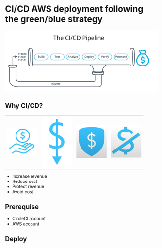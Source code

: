 # CI/CD AWS deployment following the green/blue strategy

<p align="center">
  <img src="./assets/CICD_pipeline.png" alt="CI/CD pipeline"/>
</p>


## Why CI/CD?

<table>
<tr> 
    <td> <img src="./assets/increase_revenue.png" alt="Drawing" style="width: 100px;"/> </td>
	<td> <img src="./assets/reduce_cost.png" alt="Drawing" style="width: 100px;"/> </td> 
    <td> <img src="./assets/protect_revenue.png" alt="Drawing" style="width: 100px;"/> </td> 
    <td> <img src="./assets/avoid_cost.png" alt="Drawing" style="width: 100px;"/> </td> 
</tr> 
</table>

- Increase revenue
- Reduce cost
- Protect revenue
- Avoid cost

## Prerequise

- CircleCI account
- AWS account

## Deploy
